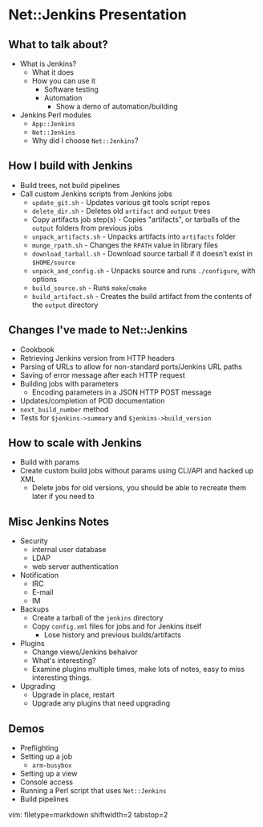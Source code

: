 # Net::Jenkins Presentation #

## What to talk about? ##
- What is Jenkins?
  - What it does
  - How you can use it
    - Software testing
    - Automation
      - Show a demo of automation/building
- Jenkins Perl modules
  - `App::Jenkins`
  - `Net::Jenkins`
  - Why did I choose `Net::Jenkins`?

## How I build with Jenkins ##
- Build trees, not build pipelines
- Call custom Jenkins scripts from Jenkins jobs
  - `update_git.sh` - Updates various git tools script repos
  - `delete_dir.sh` - Deletes old `artifact` and `output` trees
  - Copy artifacts job step(s) - Copies "artifacts", or tarballs of the
    `output` folders from previous jobs
  - `unpack_artifacts.sh` - Unpacks artifacts into `artifacts` folder
  - `munge_rpath.sh` - Changes the `RPATH` value in library files
  - `download_tarball.sh` - Download source tarball if it doesn't exist in
    `$HOME/source`
  - `unpack_and_config.sh` - Unpacks source and runs `./configure`, with
    options
  - `build_source.sh` - Runs `make`/`cmake`
  - `build_artifact.sh` - Creates the build artifact from the contents of the
    `output` directory

## Changes I've made to Net::Jenkins ##
- Cookbook
- Retrieving Jenkins version from HTTP headers
- Parsing of URLs to allow for non-standard ports/Jenkins URL paths
- Saving of error message after each HTTP request
- Building jobs with parameters
  - Encoding parameters in a JSON HTTP POST message
- Updates/completion of POD documentation
- `next_build_number` method
- Tests for `$jenkins->summary` and `$jenkins->build_version`

## How to scale with Jenkins ##
- Build with params
- Create custom build jobs without params using CLI/API and hacked up XML
  - Delete jobs for old versions, you should be able to recreate them later if
    you need to

## Misc Jenkins Notes ##
- Security 
  - internal user database
  - LDAP
  - web server authentication
- Notification
  - IRC
  - E-mail
  - IM
- Backups
  - Create a tarball of the `jenkins` directory
  - Copy `config.xml` files for jobs and for Jenkins itself
    - Lose history and previous builds/artifacts
- Plugins
  - Change views/Jenkins behaivor
  - What's interesting?
  - Examine plugins multiple times, make lots of notes, easy to miss
    interesting things.
- Upgrading
  - Upgrade in place, restart
  - Upgrade any plugins that need upgrading

## Demos ##
- Preflighting
- Setting up a job
  - `arm-busybox`
- Setting up a view
- Console access
- Running a Perl script that uses `Net::Jenkins`
- Build pipelines

vim: filetype=markdown shiftwidth=2 tabstop=2
